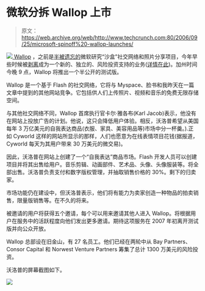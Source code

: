 # 微软分拆 Wallop 上市

> 原文：<https://web.archive.org/web/http://www.techcrunch.com:80/2006/09/25/microsoft-spinoff%20-wallop-launches/>

[![](img/19ec1dd107aa050b30e4a05cce81f690.png) ](https://web.archive.org/web/20090621041340/http://www.wallop.com/) [Wallop](https://web.archive.org/web/20090621041340/http://www.wallop.com/) ，之前是[半被遗忘的](https://web.archive.org/web/20090621041340/http://www.techcrunch.com/2005/12/19/microsoft-wallop-in-user-trials/)微软研究“沙盒”社交网络和照片分享项目，今年早些时候被[剥离](https://web.archive.org/web/20090621041340/http://www.microsoft.com/presspass/press/2006/apr06/04-25WallopPR.mspx)成为一个新的、独立的、风险投资支持的业务([详情在此](https://web.archive.org/web/20090621041340/http://www.techcrunch.com/2006/04/25/microsoft-spins-off-wallop-project/))。加州时间今晚 9 点，Wallop 将推出一个半公开的测试版。

Wallop 是一个基于 Flash 的社交网络，它将与 Myspace、脸书和我昨天在一篇文章中提到的其他网站竞争。它包括供人们上传照片、视频和音乐的免费无限存储空间。

与其他社交网络不同，Wallop 首席执行官卡尔·雅各布(Karl Jacob)表示，他没有在网站上投放广告的计划。他说，这只会降低用户体验。相反，沃洛普希望从美国每年 3 万亿美元的自我表达商品(衣服、家具、美容用品等)市场中分一杯羹。).正如 Cyworld 这样的网站所显示的那样，人们也愿意为在线表情项目花钱(据报道，Cyworld 每天为其用户带来 30 万美元的微交易)。

因此，沃洛普在网站上创建了一个“自我表达”商品市场。Flash 开发人员可以创建项目并将其出售给用户。音乐剪辑、动画部件、艺术品、头像、头像服装等。将全部出售。沃洛普负责支付和数字版权管理，并抽取销售价格的 30%。剩下的归卖家。

市场功能仍在建设中，但沃洛普表示，他们将有能力为卖家创造一种物品的拍卖销售，限量版销售等。在不久的将来。

被邀请的用户将获得五个邀请，每个可以用来邀请其他人进入 Wallop。将根据用户在服务中的活跃程度向他们发出更多邀请。期待这项服务在 2007 年初离开测试版并向公众开放。

Wallop 总部设在旧金山，有 27 名员工。他们已经在两轮中从 Bay Partners、Consor Capital 和 Norwest Venture Partners 筹集了总计 1300 万美元的风险投资。

沃洛普的屏幕截图如下。

![](img/b0311899893e957fe78a9dab4713079f.png)